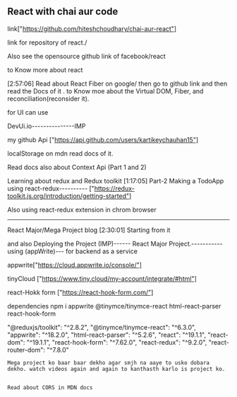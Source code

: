 ## React with chai aur code


link["https://github.com/hiteshchoudhary/chai-aur-react"]

link for repository of react./


Also see the opensource github link of facebook/react

to Know more about react

[2:57:06]
Read about React Fiber on google/ then go to github link and then read the Docs of it .
to Know moe about the Virtual DOM, Fiber, and reconciliation(reconsider it).


for UI can use

DevUi.io---------------IMP

my github Api
["https://api.github.com/users/kartikeychauhan15"]

localStorage on mdn read docs of it.

Read docs also about Context Api (Part 1 and 2)

Learning about redux and Redux toolkit
[1:17:05] Part-2 Making a TodoApp using react-redux----------
["https://redux-toolkit.js.org/introduction/getting-started"]

Also using react-redux extension in chrom browser



-------------------------
React Major/Mega Project blog 
[2:30:01] Starting from it

and also Deploying the Project (IMP)------
React Major Project.-----------
 using (appWrite)--- for backend as a service

 appwrite["https://cloud.appwrite.io/console/"]

 tinyCloud ["https://www.tiny.cloud/my-account/integrate/#html"]

 react-Hokk form ["https://react-hook-form.com/"]

 dependencies
  npm i appwrite @tinymce/tinymce-react html-react-parser react-hook-form

  "@reduxjs/toolkit": "^2.8.2",
    "@tinymce/tinymce-react": "^6.3.0",
    "appwrite": "^18.2.0",
    "html-react-parser": "^5.2.6",
    "react": "^19.1.1",
    "react-dom": "^19.1.1",
    "react-hook-form": "^7.62.0",
    "react-redux": "^9.2.0",
    "react-router-dom": "^7.8.0"


    Mega project ko baar baar dekho agar smjh na aaye to usko dobara dekho. watch videos again and again to kanthasth karlo is project ko.


    Read about CORS in MDN docs
    